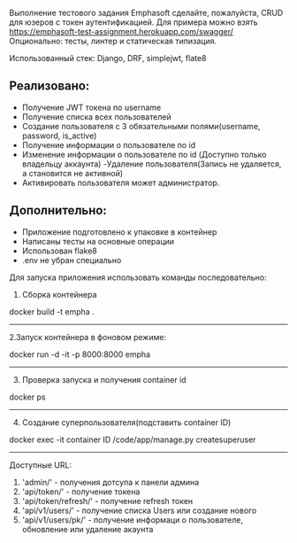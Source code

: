 Выполнение тестового задания Emphasoft
сделайте, пожалуйста, CRUD для юзеров с токен аутентификацией. Для примера можно взять https://emphasoft-test-assignment.herokuapp.com/swagger/
Опционально: тесты, линтер и статическая типизация.

Использованный стек: Django, DRF, simplejwt, flate8

Реализовано:
-
- Получение JWT токена по username
- Получение списка всех пользователей
- Создание пользователя с 3 обязательными полями(username, password, is_active)
- Получение информации о пользователе по id
- Изменение информации о пользователе по id (Доступно только владельцу аккаунта)
 -Удаление пользователя(Запись не удаляется, а становится не активной)
- Активировать пользователя может администратор.

Дополнительно: 
- 
- Приложение подготовлено к упаковке в контейнер
- Написаны тесты на основные операции
- Использован flake8
- .env не убран специально


Для запуска приложения использовать команды последовательно:
1. Сборка контейнера

docker build -t empha . 
***
2.Запуск контейнера в фоновом режиме:

docker run -d -it -p 8000:8000 empha
***
3. Проверка запуска и получения container id

docker ps
***
4. Создание суперпользователя(подставить container ID)

 docker exec -it  container ID /code/app/manage.py createsuperuser
***



Доступные URL:

1. 'admin/' - получения дотсупа к панели админа
2. 'api/token/' - получение токена
3. 'api/token/refresh/' -  получение refresh токен
4. 'api/v1/users/' - получение списка Users или создание нового
5. 'api/v1/users/pk/' - получение информаци о пользователе, обновление или удаление акаунта 

